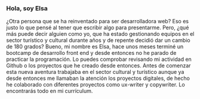 ### Hola, soy Elsa

¿Otra persona que se ha reinventado para ser desarrolladora web? Eso es justo lo que pensé al tener que escribir algo para presentarme. Pero, ¿qué más puede decir alguien como yo, que ha estado gestionando equipos en el sector turístico y cultural durante años y de repente decidió dar un cambio de 180 grados? 
Bueno, mi nombre es Elsa, hace unos meses terminé un bootcamp de desarrollo front end y desde entonces no he parado de practicar la programación. Lo puedes comprobar revisando mi actividad en Github o los proyectos que he creado desde entonces.
Antes de comenzar esta nueva aventura trabajaba en el sector cultural y turístico aunque ya desde entonces me llamaban la atención los proyectos digitales, de hecho he colaborado con diferentes proyectos como ux-writer y copywriter. Lo encontrarás todo en mi currículum. 

<!--
**Elsacf/Elsacf** is a ✨ _special_ ✨ repository because its `README.md` (this file) appears on your GitHub profile.

Here are some ideas to get you started:

- 🔭 I’m currently working on ...
- 🌱 I’m currently learning ...
- 👯 I’m looking to collaborate on ...
- 🤔 I’m looking for help with ...
- 💬 Ask me about ...
- 📫 How to reach me: ...
- 😄 Pronouns: ...
- ⚡ Fun fact: ...
-->
